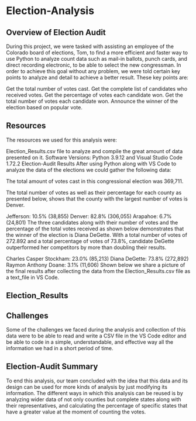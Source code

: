 # Election-Analysis

## Overview of Election Audit
During this project, we were tasked with assisting an employee of the Colorado board of elections, Tom, to find a more efficient and faster way to use Python to analyze count data such as mail-in ballots, punch cards, and direct recording electronic, to be able to select the new congressman. In order to achieve this goal without any problem, we were told certain key points to analyze and detail to achieve a better result. These key points are:

Get the total number of votes cast.
Get the complete list of candidates who received votes.
Get the percentage of votes each candidate won.
Get the total number of votes each candidate won.
Announce the winner of the election based on popular vote.

## Resources
The resources we used for this analysis were:

Election_Results.csv file to analyze and compile the great amount of data presented on it.
Software Versions: Python 3.9.12 and Visual Studio Code 1.72.2
Election-Audit Results
After using Python along with VS Code to analyze the data of the elections we could gather the following data:

The total amount of votes cast in this congressional election was 369,711.

The total number of votes as well as their percentage for each county as presented below, shows that the county with the largest number of votes is Denver.

Jefferson: 10.5% (38,855)
Denver: 82.8% (306,055)
Arapahoe: 6.7% (24,801)
The three candidates along with their number of votes and the percentage of the total votes received as shown below demonstrates that the winner of the election is Diana DeGette. With a total number of votes of 272.892 and a total percentage of votes of 73.8%, candidate DeGette outperformed her competitors by more than doubling their results.

Charles Casper Stockham: 23.0% (85,213)
Diana DeGette: 73.8% (272,892)
Raymon Anthony Doane: 3.1% (11,606)
Shown below we share a picture of the final results after collecting the data from the Election_Results.csv file as a text_file in VS Code.

## Election_Results

## Challenges
Some of the challenges we faced during the analysis and collection of this data were to be able to read and write a CSV file in the VS Code editor and be able to code in a simple, understandable, and effective way all the information we had in a short period of time.

## Election-Audit Summary
To end this analysis, our team concluded with the idea that this data and its design can be used for more kinds of analysis by just modifying its information. The different ways in which this analysis can be reused is by analyzing wider data of not only counties but complete states along with their representatives, and calculating the percentage of specific states that have a greater value at the moment of counting the votes.
